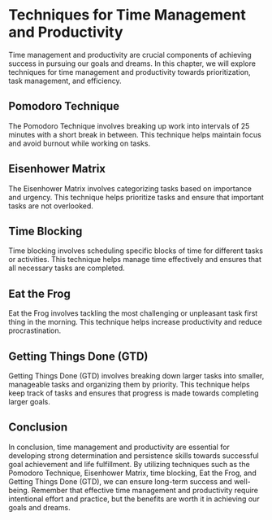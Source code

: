 Techniques for Time Management and Productivity
============================================================================================

Time management and productivity are crucial components of achieving success in pursuing our goals and dreams. In this chapter, we will explore techniques for time management and productivity towards prioritization, task management, and efficiency.

Pomodoro Technique
------------------

The Pomodoro Technique involves breaking up work into intervals of 25 minutes with a short break in between. This technique helps maintain focus and avoid burnout while working on tasks.

Eisenhower Matrix
-----------------

The Eisenhower Matrix involves categorizing tasks based on importance and urgency. This technique helps prioritize tasks and ensure that important tasks are not overlooked.

Time Blocking
-------------

Time blocking involves scheduling specific blocks of time for different tasks or activities. This technique helps manage time effectively and ensures that all necessary tasks are completed.

Eat the Frog
------------

Eat the Frog involves tackling the most challenging or unpleasant task first thing in the morning. This technique helps increase productivity and reduce procrastination.

Getting Things Done (GTD)
-------------------------

Getting Things Done (GTD) involves breaking down larger tasks into smaller, manageable tasks and organizing them by priority. This technique helps keep track of tasks and ensures that progress is made towards completing larger goals.

Conclusion
----------

In conclusion, time management and productivity are essential for developing strong determination and persistence skills towards successful goal achievement and life fulfillment. By utilizing techniques such as the Pomodoro Technique, Eisenhower Matrix, time blocking, Eat the Frog, and Getting Things Done (GTD), we can ensure long-term success and well-being. Remember that effective time management and productivity require intentional effort and practice, but the benefits are worth it in achieving our goals and dreams.
